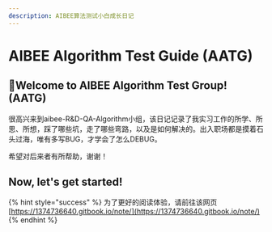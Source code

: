 ```yaml
---
description: AIBEE算法测试小白成长日记
---
```


# AIBEE Algorithm Test Guide \(AATG\)

## 👏Welcome to AIBEE Algorithm Test Group! \(AATG\)

很高兴来到aibee-R&D-QA-Algorithm小组，该日记记录了我实习工作的所学、所思、所想，踩了哪些坑，走了哪些弯路，以及是如何解决的。出入职场都是摸着石头过海，唯有多写BUG，才学会了怎么DEBUG。

希望对后来者有所帮助，谢谢！

## Now, let's get started!

{% hint style="success" %}
为了更好的阅读体验，请前往该网页[https://1374736640.gitbook.io/note/](https://1374736640.gitbook.io/note/)
{% endhint %}





